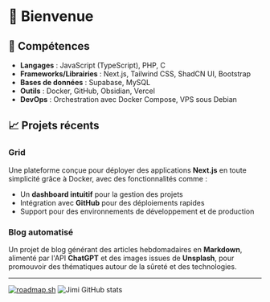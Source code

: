 # 👋 Bienvenue

## 🔧 Compétences

- **Langages** : JavaScript (TypeScript), PHP, C
- **Frameworks/Librairies** : Next.js, Tailwind CSS, ShadCN UI, Bootstrap
- **Bases de données** : Supabase, MySQL
- **Outils** : Docker, GitHub, Obsidian, Vercel
- **DevOps** : Orchestration avec Docker Compose, VPS sous Debian

## 📈 Projets récents

### Grid
Une plateforme conçue pour déployer des applications **Next.js** en toute simplicité grâce à Docker, avec des fonctionnalités comme :
- Un **dashboard intuitif** pour la gestion des projets
- Intégration avec **GitHub** pour des déploiements rapides
- Support pour des environnements de développement et de production

### Blog automatisé
Un projet de blog générant des articles hebdomadaires en **Markdown**, alimenté par l'API **ChatGPT** et des images issues de **Unsplash**, pour promouvoir des thématiques autour de la sûreté et des technologies.

---

[![roadmap.sh](https://roadmap.sh/card/wide/6511bf953dc8db4c64bafaf4?variant=dark)](https://roadmap.sh)
![Jimi GitHub stats](https://github-readme-stats.vercel.app/api?username=jimichelle&show_icons=true&theme=dark)
